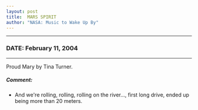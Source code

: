 ```yaml
---
layout: post
title:  MARS SPIRIT
author: "NASA: Music to Wake Up By"
---
```


----
### DATE: February 11, 2004
----
Proud Mary by Tina Turner.

##### Comment:
* And we're rolling, rolling, rolling on the river..., first long drive, ended up being more than 20 meters.
